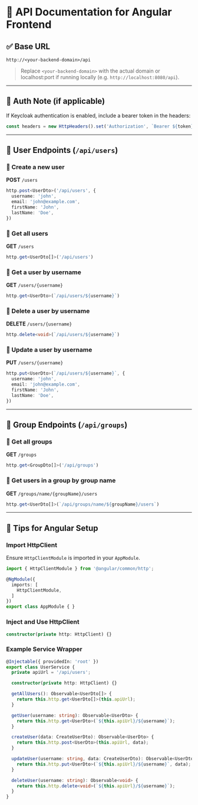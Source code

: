 # 📘 API Documentation for Angular Frontend

## ✅ Base URL
```
http://<your-backend-domain>/api
```
> Replace `<your-backend-domain>` with the actual domain or localhost:port if running locally (e.g. `http://localhost:8080/api`).

---

## 🔐 Auth Note (if applicable)
If Keycloak authentication is enabled, include a bearer token in the headers:

```ts
const headers = new HttpHeaders().set('Authorization', `Bearer ${token}`);
```

---

## 📁 User Endpoints (`/api/users`)

### 🔹 Create a new user
**POST** `/users`

```ts
http.post<UserDto>('/api/users', {
  username: 'john',
  email: 'john@example.com',
  firstName: 'John',
  lastName: 'Doe',
})
```

### 🔹 Get all users
**GET** `/users`

```ts
http.get<UserDto[]>('/api/users')
```

### 🔹 Get a user by username
**GET** `/users/{username}`

```ts
http.get<UserDto>(`/api/users/${username}`)
```

### 🔹 Delete a user by username
**DELETE** `/users/{username}`

```ts
http.delete<void>(`/api/users/${username}`)
```

### 🔹 Update a user by username
**PUT** `/users/{username}`

```ts
http.put<UserDto>(`/api/users/${username}`, {
  username: 'john',
  email: 'john@example.com',
  firstName: 'John',
  lastName: 'Doe',
})
```

---

## 👥 Group Endpoints (`/api/groups`)

### 🔹 Get all groups
**GET** `/groups`

```ts
http.get<GroupDto[]>('/api/groups')
```

### 🔹 Get users in a group by group name
**GET** `/groups/name/{groupName}/users`

```ts
http.get<UserDto[]>(`/api/groups/name/${groupName}/users`)
```

---

## 🧰 Tips for Angular Setup

### Import HttpClient
Ensure `HttpClientModule` is imported in your `AppModule`.

```ts
import { HttpClientModule } from '@angular/common/http';

@NgModule({
  imports: [
    HttpClientModule,
  ]
})
export class AppModule { }
```

### Inject and Use HttpClient
```ts
constructor(private http: HttpClient) {}
```

### Example Service Wrapper
```ts
@Injectable({ providedIn: 'root' })
export class UserService {
  private apiUrl = '/api/users';

  constructor(private http: HttpClient) {}

  getAllUsers(): Observable<UserDto[]> {
    return this.http.get<UserDto[]>(this.apiUrl);
  }

  getUser(username: string): Observable<UserDto> {
    return this.http.get<UserDto>(`${this.apiUrl}/${username}`);
  }

  createUser(data: CreateUserDto): Observable<UserDto> {
    return this.http.post<UserDto>(this.apiUrl, data);
  }

  updateUser(username: string, data: CreateUserDto): Observable<UserDto> {
    return this.http.put<UserDto>(`${this.apiUrl}/${username}`, data);
  }

  deleteUser(username: string): Observable<void> {
    return this.http.delete<void>(`${this.apiUrl}/${username}`);
  }
}
```
